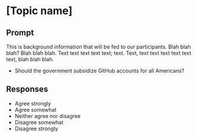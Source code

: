 # [Topic name]

## Prompt
This is background information that will be fed to our participants. Blah blah blah? Blah blah blah. Text text text text text; text. Text, text text text text text text, blah blah blah.

- Should the government subsidize GitHub accounts for all Americans?

## Responses
- Agree strongly
- Agree somewhat
- Neither agree nor disagree
- Disagree somewhat
- Disagree strongly
